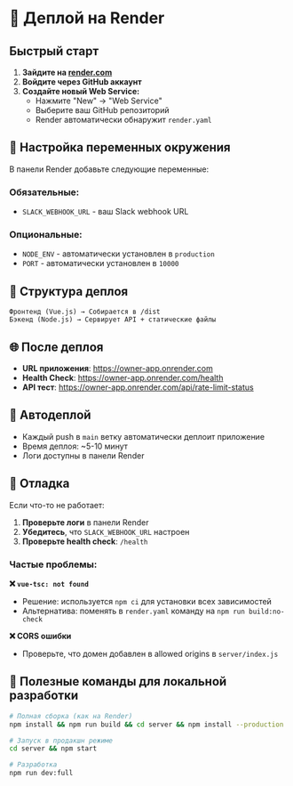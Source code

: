 # 🚀 Деплой на Render

## Быстрый старт

1. **Зайдите на [render.com](https://render.com)**
2. **Войдите через GitHub аккаунт**
3. **Создайте новый Web Service:**
   - Нажмите "New" → "Web Service"
   - Выберите ваш GitHub репозиторий
   - Render автоматически обнаружит `render.yaml`

## 🔧 Настройка переменных окружения

В панели Render добавьте следующие переменные:

### Обязательные:
- `SLACK_WEBHOOK_URL` - ваш Slack webhook URL

### Опциональные:
- `NODE_ENV` - автоматически установлен в `production`
- `PORT` - автоматически установлен в `10000`

## 📁 Структура деплоя

```
Фронтенд (Vue.js) → Собирается в /dist
Бэкенд (Node.js) → Сервирует API + статические файлы
```

## 🌐 После деплоя

- **URL приложения**: https://owner-app.onrender.com
- **Health Check**: https://owner-app.onrender.com/health
- **API тест**: https://owner-app.onrender.com/api/rate-limit-status

## 🔄 Автодеплой

- Каждый push в `main` ветку автоматически деплоит приложение
- Время деплоя: ~5-10 минут
- Логи доступны в панели Render

## 🐛 Отладка

Если что-то не работает:

1. **Проверьте логи** в панели Render
2. **Убедитесь**, что `SLACK_WEBHOOK_URL` настроен
3. **Проверьте health check**: `/health`

### Частые проблемы:

**❌ `vue-tsc: not found`**
- Решение: используется `npm ci` для установки всех зависимостей
- Альтернатива: поменять в `render.yaml` команду на `npm run build:no-check`

**❌ CORS ошибки**
- Проверьте, что домен добавлен в allowed origins в `server/index.js`

## 📝 Полезные команды для локальной разработки

```bash
# Полная сборка (как на Render)
npm install && npm run build && cd server && npm install --production

# Запуск в продакшн режиме
cd server && npm start

# Разработка
npm run dev:full
``` 